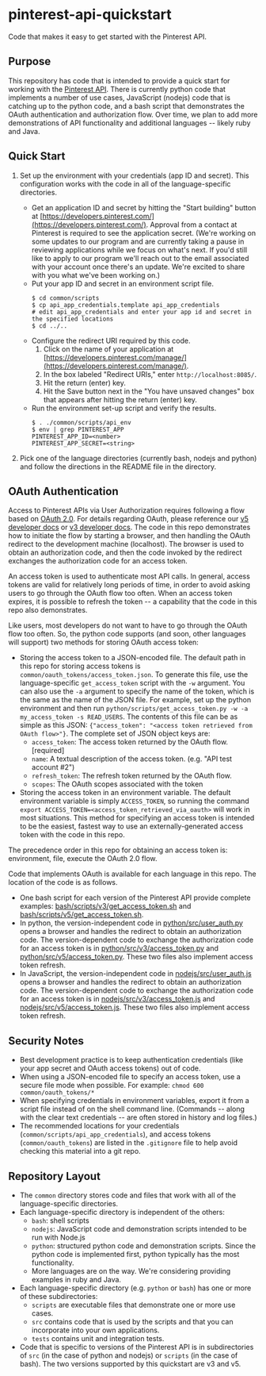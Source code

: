 # pinterest-api-quickstart

Code that makes it easy to get started with the Pinterest API.

## Purpose

This repository has code that is intended to provide a quick start for working with the [Pinterest API](https://developers.pinterest.com/docs/redoc/). There is currently python code that implements a number of use cases, JavaScript (nodejs) code that is catching up to the python code, and a bash script that demonstrates the OAuth authentication and authorization flow. Over time, we plan to add more demonstrations of API functionality and additional languages -- likely ruby and Java.

## Quick Start

1. Set up the environment with your credentials (app ID and secret). This configuration works with the code in all of the language-specific directories.

   * Get an application ID and secret by hitting the "Start building" button at [https://developers.pinterest.com/](https://developers.pinterest.com/). Approval from a contact at Pinterest is required to see the application secret. (We're working on some updates to our program and are currently taking a pause in reviewing applications while we focus on what's next. If you'd still like to apply to our program we'll reach out to the email associated with your account once there's an update. We're excited to share with you what we've been working on.)
   * Put your app ID and secret in an environment script file.
     ```
     $ cd common/scripts
     $ cp api_app_credentials.template api_app_credentials
     # edit api_app_credentials and enter your app id and secret in the specified locations
     $ cd ../..
     ```
   * Configure the redirect URI required by this code.
     1. Click on the name of your application at [https://developers.pinterest.com/manage/](https://developers.pinterest.com/manage/).
     2. In the box labeled "Redirect URIs," enter `http://localhost:8085/`.
     3. Hit the return (enter) key.
     4. Hit the Save button next in the "You have unsaved changes" box that appears after hitting the return (enter) key.
   * Run the environment set-up script and verify the results.
     ```
     $ . ./common/scripts/api_env
     $ env | grep PINTEREST_APP
     PINTEREST_APP_ID=<number>
     PINTEREST_APP_SECRET=<string>
     ```

2. Pick one of the language directories (currently bash, nodejs and python) and follow the directions in the README file in the directory.

## OAuth Authentication

Access to Pinterest APIs via User Authorization requires following a flow based on [OAuth 2.0](https://tools.ietf.org/html/rfc6749). For details regarding OAuth, please reference our [v5 developer docs](https://developers.pinterest.com/docs/v5/#tag/oauth) or [v3 developer docs](https://developers.pinterest.com/docs/redoc/#section/User-Authorization). The code in this repo demonstrates how to initiate the flow by starting a browser, and then handling the OAuth redirect to the development machine (localhost). The browser is used to obtain an authorization code, and then the code invoked by the redirect exchanges the authorization code for an access token.

An access token is used to authenticate most API calls. In general, access tokens are valid for relatively long periods of time, in order to avoid asking users to go through the OAuth flow too often. When an access token expires, it is possible to refresh the token -- a capability that the code in this repo also demonstrates.

Like users, most developers do not want to have to go through the OAuth flow too often. So, the python code supports (and soon, other languages will support) two methods for storing OAuth access token:
* Storing the access token to a JSON-encoded file. The default path in this repo for storing access tokens is `common/oauth_tokens/access_token.json`. To generate this file, use the language-specific `get_access_token` script with the `-w` argument. You can also use the `-a` argument to specify the name of the token, which is the same as the name of the JSON file. For example, set up the python environment and then run `python/scripts/get_access_token.py -w -a my_access_token -s READ_USERS`. The contents of this file can be as simple as this JSON: `{"access_token": "<access token retrieved from OAuth flow>"}`. The complete set of JSON object keys are:
   * `access_token`: The access token returned by the OAuth flow. [required]
   * `name`: A textual description of the access token. (e.g. "API test account #2")
   * `refresh_token`: The refresh token returned by the OAuth flow.
   * `scopes`: The OAuth scopes associated with the token
* Storing the access token in an environment variable. The default environment variable is simply `ACCESS_TOKEN`, so running the command `export ACCESS_TOKEN=<access_token_retrieved_via_oauth>` will work in most situations. This method for specifying an access token is intended to be the easiest, fastest way to use an externally-generated access token with the code in this repo.

The precedence order in this repo for obtaining an access token is: environment, file, execute the OAuth 2.0 flow.

Code that implements OAuth is available for each language in this repo. The location of the code is as follows.
   * One bash script for each version of the Pinterest API provide complete examples: [bash/scripts/v3/get_access_token.sh](bash/scripts/v3/get_access_token.sh) and [bash/scripts/v5/get_access_token.sh](bash/scripts/v5/get_access_token.sh).
   * In python, the version-independent code in [python/src/user_auth.py](python/src/user_auth.py) opens a browser and handles the redirect to obtain an authorization code. The version-dependent code to exchange the authorization code for an access token is in [python/src/v3/access_token.py](python/src/v3/access_token.py) and [python/src/v5/access_token.py](python/src/v5/access_token.py). These two files also implement access token refresh.
   * In JavaScript, the version-independent code in [nodejs/src/user_auth.js](nodejs/src/user_auth.js) opens a browser and handles the redirect to obtain an authorization code. The version-dependent code to exchange the authorization code for an access token is in [nodejs/src/v3/access_token.js](nodejs/src/v3/access_token.js) and [nodejs/src/v5/access_token.js](nodejs/src/v5/access_token.js). These two files also implement access token refresh.

## Security Notes

* Best development practice is to keep authentication credentials (like your app secret and OAuth access tokens) out of code.
* When using a JSON-encoded file to specify an access token, use a secure file mode when possible. For example: `chmod 600 common/oauth_tokens/*`
* When specifying credentials in environment variables, export it from a script file instead of on the shell command line. (Commands -- along with the clear text credentials -- are often stored in history and log files.)
* The recommended locations for your credentials (`common/scripts/api_app_credentials`), and access tokens (`common/oauth_tokens`) are listed in the `.gitignore` file to help avoid checking this material into a git repo.

## Repository Layout

* The `common` directory stores code and files that work with all of the language-specific directories.
* Each language-specific directory is independent of the others:
  * `bash`: shell scripts
  * `nodejs`: JavaScript code and demonstration scripts intended to be run with Node.js
  * `python`: structured python code and demonstration scripts. Since the python code is implemented first, python typically has the most functionality.
  * More languages are on the way. We're considering providing examples in ruby and Java.
* Each language-specific directory (e.g. `python` or `bash`) has one or more of these subdirectories:
  * `scripts` are executable files that demonstrate one or more use cases.
  * `src` contains code that is used by the scripts and that you can incorporate into your own applications.
  * `tests` contains unit and integration tests.
* Code that is specific to versions of the Pinterest API is in subdirectories of `src` (in the case of python and nodejs) or `scripts` (in the case of bash). The two versions supported by this quickstart are v3 and v5.
